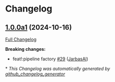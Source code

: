 # Changelog

## [1.0.0a1](https://github.com/OpenVoiceOS/padacioso/tree/1.0.0a1) (2024-10-16)

[Full Changelog](https://github.com/OpenVoiceOS/padacioso/compare/0.2.4...1.0.0a1)

**Breaking changes:**

- feat!:pipeline factory [\#29](https://github.com/OpenVoiceOS/padacioso/pull/29) ([JarbasAl](https://github.com/JarbasAl))



\* *This Changelog was automatically generated by [github_changelog_generator](https://github.com/github-changelog-generator/github-changelog-generator)*
